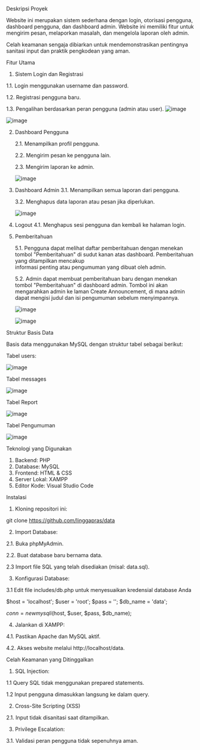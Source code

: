 Deskripsi Proyek

Website ini merupakan sistem sederhana dengan login, otorisasi pengguna, dashboard pengguna, dan dashboard admin. Website ini memiliki fitur untuk mengirim pesan, melaporkan masalah, dan mengelola laporan oleh admin.

Celah keamanan sengaja dibiarkan untuk mendemonstrasikan pentingnya sanitasi input dan praktik pengkodean yang aman.

Fitur Utama

1. Sistem Login dan Registrasi

 1.1. Login menggunakan username dan password.
 
 1.2. Registrasi pengguna baru.
 
 1.3. Pengalihan berdasarkan peran pengguna (admin atau user).
 ![image](https://github.com/user-attachments/assets/f13100d3-5d27-4034-a29c-c056a68e6c15)

![image](https://github.com/user-attachments/assets/d21a35ba-53b5-430f-b951-2ef52f6d44a7)


2. Dashboard Pengguna
   
   2.1. Menampilkan profil pengguna.
   
   2.2. Mengirim pesan ke pengguna lain.
   
   2.3. Mengirim laporan ke admin.

   ![image](https://github.com/user-attachments/assets/4e2e6f47-30e6-46ce-be2c-80610c397cba)



3. Dashboard Admin
   3.1. Menampilkan semua laporan dari pengguna.
   
   3.2. Menghapus data laporan atau pesan jika diperlukan.

   ![image](https://github.com/user-attachments/assets/9fa378b0-f1e6-494c-a182-18904ed02776)


4. Logout
   4.1. Menghapus sesi pengguna dan kembali ke halaman login.

5. Pemberitahuan
   
   5.1. Pengguna dapat melihat daftar pemberitahuan dengan menekan tombol "Pemberitahuan" di sudut kanan atas dashboard. Pemberitahuan yang ditampilkan mencakup  
        informasi penting atau pengumuman yang dibuat oleh admin.

   5.2. Admin dapat membuat pemberitahuan baru dengan menekan tombol "Pemberitahuan" di dashboard admin. Tombol ini akan mengarahkan admin ke laman Create 
        Announcement, di mana admin dapat mengisi judul dan isi pengumuman sebelum menyimpannya.

   ![image](https://github.com/user-attachments/assets/172b9331-db23-4158-a447-0682e75328f4)

   ![image](https://github.com/user-attachments/assets/62a83307-b552-4123-a9df-ef18ca4997bd)


Struktur Basis Data

Basis data menggunakan MySQL dengan struktur tabel sebagai berikut:

Tabel users:

![image](https://github.com/user-attachments/assets/dfb38f25-73c8-46a8-b432-604468259f83)

Tabel messages

![image](https://github.com/user-attachments/assets/9d829400-6909-4cd3-a618-93ebc39eb1b5)

Tabel Report

![image](https://github.com/user-attachments/assets/a7a14bde-14f7-4dcd-b02f-1a55f242ae34)

Tabel Pengumuman

![image](https://github.com/user-attachments/assets/0daaa038-1253-426b-8037-e83a7e6eb4ad)


Teknologi yang Digunakan

1. Backend: PHP
2. Database: MySQL
3. Frontend: HTML & CSS
4. Server Lokal: XAMPP
5. Editor Kode: Visual Studio Code

Instalasi

1. Kloning repositori ini:

git clone https://github.com/linggapras/data

2. Import Database:

2.1. Buka phpMyAdmin.

2.2. Buat database baru bernama data.

2.3 Import file SQL yang telah disediakan (misal: data.sql).

3. Konfigurasi Database:
   
3.1 Edit file includes/db.php untuk menyesuaikan kredensial database Anda

$host = 'localhost';
$user = 'root';
$pass = '';
$db_name = 'data';

$conn = new mysqli($host, $user, $pass, $db_name);

4. Jalankan di XAMPP:
   
4.1. Pastikan Apache dan MySQL aktif.

4.2. Akses website melalui http://localhost/data.

Celah Keamanan yang Ditinggalkan

1. SQL Injection:
   
1.1 Query SQL tidak menggunakan prepared statements.

1.2 Input pengguna dimasukkan langsung ke dalam query.

2. Cross-Site Scripting (XSS)

2.1. Input tidak disanitasi saat ditampilkan.

3. Privilege Escalation:

3.1. Validasi peran pengguna tidak sepenuhnya aman.

